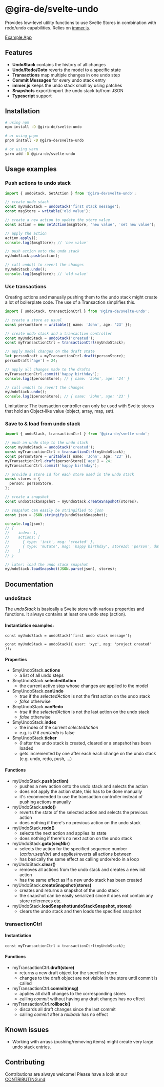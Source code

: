 # @gira-de/svelte-undo

Provides low-level utility functions to use Svelte Stores in combination with redo/undo capabilities. Relies on [immer.js](https://immerjs.github.io/immer/).

[Example App](https://github.com/gira-de/svelte-undo-example)

## Features

- **UndoStack** contains the history of all changes
- **Undo/Redo/Goto** reverts the model to a specific state
- **Transactions** map multiple changes in one undo step
- **Commit Messages** for every undo stack entry
- **immer.js** keeps the undo stack small by using patches
- **Snapshots** export/import the undo stack to/from JSON
- **Typescript** support

## Installation

```bash
# using npm
npm install -D @gira-de/svelte-undo

# or using pnpm
pnpm install -D @gira-de/svelte-undo

# or using yarn
yarn add -D @gira-de/svelte-undo
```

## Usage examples

### Push actions to undo stack

```ts
import { undoStack, SetAction } from '@gira-de/svelte-undo';

// create undo stack
const myUndoStack = undoStack('first stack message');
const msgStore = writable('old value');

// create a new action to update the store value
const action = new SetAction(msgStore, 'new value', 'set new value');

// apply the action
action.apply();
console.log($msgStore); // 'new value'

// push action onto the undo stack
myUndoStack.push(action);

// call undo() to revert the changes
myUndoStack.undo();
console.log($msgStore); // 'old value'
```

### Use transactions

Creating actions and manually pushing them to the undo stack might create a lot of boilerplate code. The use of a Transaction simplifies this.

```ts
import { undoStack, transactionCtrl } from '@gira-de/svelte-undo';

// create a store as usual
const personStore = writable({ name: 'John', age: '23' });

// create undo stack and a transaction controller
const myUndoStack = undoStack('created');
const myTransactionCtrl = transactionCtrl(myUndoStack);

// apply model changes on the draft state
let personDraft = myTransactionCtrl.draft(personStore);
personDraft['age'] = 24;

// apply all changes made to the drafts
myTransactionCtrl.commit('happy birthday');
console.log($personStore); // { name: 'John', age: '24' }

// call undo() to revert the changes
myUndoStack.undo();
console.log($personStore); // { name: 'John', age: '23' }
```

Limitations: The transaction controller can only be used with Svelte stores that hold an Object-like value (object, array, map, set).

### Save to & load from undo stack

```ts
import { undoStack, transactionCtrl } from '@gira-de/svelte-undo';

// push an undo step to the undo stack
const myUndoStack = undoStack('created');
const myTransactionCtrl = transactionCtrl(myUndoStack);
const personStore = writable({ name: 'John', age: '23' });
myTransactionCtrl.draft(personStore)['age'] = 24;
myTransactionCtrl.commit('happy birthday');

// provide a store id for each store used in the undo stack
const stores = {
  person: personStore,
};

// create a snapshot
const undoStackSnapshot = myUndoStack.createSnapshot(stores);

// snapshot can easily be stringified to json
const json = JSON.stringify(undoStackSnapshot);

console.log(json);
// {
//    index: 1,
//    actions: [
//      { type: 'init', msg: 'created' },
//      { type: 'mutate', msg: 'happy birthday', storeId: 'person', data: ... }
//    ]
// }

// later: load the undo stack snapshot
myUndoStack.loadSnapshot(JSON.parse(json), stores);
```

## Documentation

### undoStack

The _undoStack_ is basically a Svelte store with various properties and functions. It always contains at least one undo step (action).

#### Instantiation examples:

`const myUndoStack = undoStack('first undo stack message');`

`const myUndoStack = undoStack({ user: 'xyz', msg: 'project created' });`

#### Properties

- $myUndoStack.**actions**
  - a list of all undo steps
- $myUndoStack.**selectedAction**
  - the current active step whose changes are applied to the model
- $myUndoStack.**canUndo**
  - _true_ if the _selectedAction_ is not the first action on the undo stack
  - _false_ otherwise
- $myUndoStack.**canRedo**
  - _true_ if the _selectedAction_ is not the last action on the undo stack
  - _false_ otherwise
- $myUndoStack.**index**
  - the index of the current _selectedAction_
  - e.g. is _0_ if _canUndo_ is false
- $myUndoStack.**ticker**
  - _0_ after the undo stack is created, cleared or a snapshot has been loaded
  - gets incremented by one after each each change on the undo stack (e.g. undo, redo, push, ...)

#### Functions

- myUndoStack.**push(action)**
  - pushes a new action onto the undo stack and selects the action
  - does not apply the action state, this has to be done manually
  - it's recommended to use the transaction controller instead of pushing actions manually
- myUndoStack.**undo()**
  - reverts the state of the selected action and selects the previous action
  - does nothing if there's no previous action on the undo stack
- myUndoStack.**redo()**
  - selects the next action and applies its state
  - does nothing if there's no next action on the undo stack
- myUndoStack.**goto(seqNbr)**
  - selects the action for the specified sequence number (_action.seqNbr_) and applies/reverts all actions between
  - has basically the same effect as calling undo/redo in a loop
- myUndoStack.**clear()**
  - removes all actions from the undo stack and creates a new init action
  - has the same effect as if a new undo stack has been created
- myUndoStack.**createSnapshot(stores)**
  - creates and returns a snapshot of the undo stack
  - the snapshot can be easily serialized since it does not contain any store references etc.
- myUndoStack.**loadSnapshot(undoStackSnapshot, stores)**
  - clears the undo stack and then loads the specified snapshot

### transactionCtrl

#### Instantiation

`const myTransactionCtrl = transactionCtrl(myUndoStack);`

#### Functions

- myTransactionCtrl.**draft(store)**
  - returns a new draft object for the specified store
  - changes to the draft object are not visible in the store until commit is called
- myTransactionCtrl.**commit(msg)**
  - applies all draft changes to the corresponding stores
  - calling _commit_ without having any draft changes has no effect
- myTransactionCtrl.**rollback()**
  - discards all draft changes since the last commit
  - calling _commit_ after a _rollback_ has no effect

## Known issues

- Working with arrays (pushing/removing items) might create very large undo stack entries.

## Contributing

Contributions are always welcome! Please have a look at our [CONTRIBUTING.md]()
